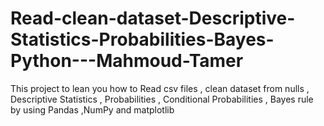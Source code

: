 # Read-clean-dataset-Descriptive-Statistics-Probabilities-Bayes-Python---Mahmoud-Tamer
This project to lean you how to Read csv files ,  clean dataset from nulls , Descriptive Statistics  , Probabilities , Conditional Probabilities , Bayes rule by using Pandas ,NumPy  and matplotlib
